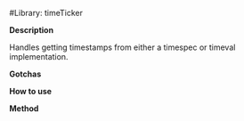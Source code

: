 #Library: timeTicker

__Description__

Handles getting timestamps from either a timespec or timeval implementation. 

__Gotchas__

__How to use__

__Method__